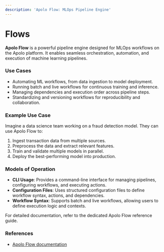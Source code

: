```yaml
---
description: 'Apolo Flow: MLOps Pipeline Engine'
---
```


# Flows

**Apolo Flow** is a powerful pipeline engine designed for MLOps workflows on the Apolo platform. It enables seamless orchestration, automation, and execution of machine learning pipelines.

### Use Cases

* Automating ML workflows, from data ingestion to model deployment.
* Running batch and live workflows for continuous training and inference.
* Managing dependencies and execution order across pipeline steps.
* Standardizing and versioning workflows for reproducibility and collaboration.

### Example Use Case

Imagine a data science team working on a fraud detection model. They can use Apolo Flow to:

1. Ingest transaction data from multiple sources.
2. Preprocess the data and extract relevant features.
3. Train and validate multiple models in parallel.
4. Deploy the best-performing model into production.

### Models of Operation

* **CLI Usage**: Provides a command-line interface for managing pipelines, configuring workflows, and executing actions.
* **Configuration Files**: Uses structured configuration files to define workflow syntax, actions, and dependencies.
* **Workflow Syntax**: Supports batch and live workflows, allowing users to define execution logic and contexts.

For detailed documentation, refer to the dedicated Apolo Flow reference guide.

### References

* [Apolo Flow documentation](https://app.gitbook.com/o/-MMLX64i1AQdS3ehf2Kg/s/-MMLOF_FqiWBMcOdY8cj/)

